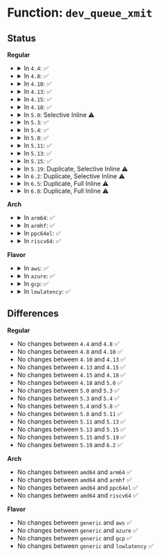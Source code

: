 # Function: <code>dev_queue_xmit</code>

## Status
<b>Regular</b>
<ul>
<li>
<details>
<summary>In <code>4.4</code>: ✅</summary>

```c
int dev_queue_xmit(struct sk_buff *skb);
```

**Collision:** Unique Global

**Inline:** No

**Transformation:** False

**Instances:**

```
In net/core/dev.c (ffffffff8171d2d0)
Location: net/core/dev.c:3184
Inline: False
Direct callers:
  - net/core/neighbour.c:neigh_direct_output
  - net/core/neighbour.c:neigh_connected_output
  - net/core/neighbour.c:neigh_xmit
  - net/core/filter.c:bpf_clone_redirect
  - net/core/filter.c:skb_do_redirect
  - net/netlink/af_netlink.c:__netlink_deliver_tap
  - net/ipv4/ip_output.c:ip_finish_output2
  - net/ipv4/arp.c:arp_xmit
  - net/ipv6/ip6_output.c:ip6_finish_output2
  - net/packet/af_packet.c:packet_sendmsg_spkt
```
**Symbols:**

```
ffffffff8171d2d0-ffffffff8171d2e2: dev_queue_xmit (STB_GLOBAL)
```
</details>
</li>
<li>
<details>
<summary>In <code>4.8</code>: ✅</summary>

```c
int dev_queue_xmit(struct sk_buff *skb);
```

**Collision:** Unique Global

**Inline:** No

**Transformation:** False

**Instances:**

```
In net/core/dev.c (ffffffff81785ba0)
Location: net/core/dev.c:3436
Inline: False
Direct callers:
  - net/core/neighbour.c:neigh_xmit
  - net/core/neighbour.c:neigh_direct_output
  - net/core/neighbour.c:neigh_connected_output
  - net/core/filter.c:skb_do_redirect
  - net/core/filter.c:bpf_clone_redirect
  - net/netlink/af_netlink.c:__netlink_deliver_tap
  - net/ipv4/ip_output.c:ip_finish_output2
  - net/ipv4/arp.c:arp_xmit
  - net/ipv6/ip6_output.c:ip6_finish_output2
  - net/packet/af_packet.c:packet_sendmsg_spkt
  - net/ncsi/ncsi-cmd.c:ncsi_xmit_cmd
```
**Symbols:**

```
ffffffff81785ba0-ffffffff81785bb2: dev_queue_xmit (STB_GLOBAL)
```
</details>
</li>
<li>
<details>
<summary>In <code>4.10</code>: ✅</summary>

```c
int dev_queue_xmit(struct sk_buff *skb);
```

**Collision:** Unique Global

**Inline:** No

**Transformation:** False

**Instances:**

```
In net/core/dev.c (ffffffff817b3160)
Location: net/core/dev.c:3430
Inline: False
Direct callers:
  - net/core/neighbour.c:neigh_xmit
  - net/core/neighbour.c:neigh_direct_output
  - net/core/neighbour.c:neigh_connected_output
  - net/core/filter.c:__bpf_redirect
  - net/netlink/af_netlink.c:__netlink_deliver_tap
  - net/ipv4/ip_output.c:ip_finish_output2
  - net/ipv4/arp.c:arp_xmit
  - net/ipv6/ip6_output.c:ip6_finish_output2
  - net/packet/af_packet.c:packet_sendmsg_spkt
  - net/ncsi/ncsi-cmd.c:ncsi_xmit_cmd
```
**Symbols:**

```
ffffffff817b3160-ffffffff817b3172: dev_queue_xmit (STB_GLOBAL)
```
</details>
</li>
<li>
<details>
<summary>In <code>4.13</code>: ✅</summary>

```c
int dev_queue_xmit(struct sk_buff *skb);
```

**Collision:** Unique Global

**Inline:** No

**Transformation:** False

**Instances:**

```
In net/core/dev.c (ffffffff817d0960)
Location: net/core/dev.c:3511
Inline: False
Direct callers:
  - net/core/neighbour.c:neigh_xmit
  - net/core/neighbour.c:neigh_direct_output
  - net/core/neighbour.c:neigh_connected_output
  - net/core/filter.c:__bpf_redirect
  - net/netlink/af_netlink.c:__netlink_deliver_tap
  - net/ipv4/ip_output.c:ip_finish_output2
  - net/ipv4/arp.c:arp_xmit
  - net/ipv6/ip6_output.c:ip6_finish_output2
  - net/packet/af_packet.c:packet_sendmsg_spkt
  - net/ncsi/ncsi-cmd.c:ncsi_xmit_cmd
```
**Symbols:**

```
ffffffff817d0960-ffffffff817d0972: dev_queue_xmit (STB_GLOBAL)
```
</details>
</li>
<li>
<details>
<summary>In <code>4.15</code>: ✅</summary>

```c
int dev_queue_xmit(struct sk_buff *skb);
```

**Collision:** Unique Global

**Inline:** No

**Transformation:** False

**Instances:**

```
In net/core/dev.c (ffffffff8184a410)
Location: net/core/dev.c:3557
Inline: False
Direct callers:
  - net/core/neighbour.c:neigh_xmit
  - net/core/neighbour.c:neigh_direct_output
  - net/core/neighbour.c:neigh_connected_output
  - net/core/filter.c:__bpf_redirect
  - net/netlink/af_netlink.c:__netlink_deliver_tap
  - net/ipv4/ip_output.c:ip_finish_output2
  - net/ipv4/arp.c:arp_xmit
  - net/ipv6/ip6_output.c:ip6_finish_output2
  - net/ipv6/seg6_local.c:input_action_end_dx2
  - net/packet/af_packet.c:packet_sendmsg_spkt
  - net/ncsi/ncsi-cmd.c:ncsi_xmit_cmd
```
**Symbols:**

```
ffffffff8184a410-ffffffff8184a422: dev_queue_xmit (STB_GLOBAL)
```
</details>
</li>
<li>
<details>
<summary>In <code>4.18</code>: ✅</summary>

```c
int dev_queue_xmit(struct sk_buff *skb);
```

**Collision:** Unique Global

**Inline:** No

**Transformation:** False

**Instances:**

```
In net/core/dev.c (ffffffff81894730)
Location: net/core/dev.c:3600
Inline: False
Direct callers:
  - net/core/neighbour.c:neigh_xmit
  - net/core/neighbour.c:neigh_direct_output
  - net/core/neighbour.c:neigh_connected_output
  - net/core/filter.c:__bpf_redirect
  - net/netlink/af_netlink.c:__netlink_deliver_tap
  - net/ipv4/ip_output.c:ip_finish_output2
  - net/ipv4/arp.c:arp_xmit
  - net/ipv6/ip6_output.c:ip6_finish_output2
  - net/ipv6/seg6_local.c:input_action_end_dx2
  - net/packet/af_packet.c:packet_sendmsg_spkt
  - net/ncsi/ncsi-cmd.c:ncsi_xmit_cmd
```
**Symbols:**

```
ffffffff81894730-ffffffff81894742: dev_queue_xmit (STB_GLOBAL)
```
</details>
</li>
<li>
<details>
<summary>In <code>5.0</code>: Selective Inline ⚠️</summary>

```c
int dev_queue_xmit(struct sk_buff *skb);
```

**Collision:** Unique Global

**Inline:** Selective

**Transformation:** False

**Instances:**

```
In net/core/dev.c (ffffffff818b696c)
Location: net/core/dev.c:3895
Inline: True
Inline callers:
  - net/core/dev.c:__netif_receive_skb_core
Direct callers:
  - net/core/neighbour.c:neigh_xmit
  - net/core/neighbour.c:neigh_direct_output
  - net/core/neighbour.c:neigh_connected_output
  - net/core/filter.c:__bpf_redirect
  - net/netlink/af_netlink.c:__netlink_deliver_tap
  - net/ipv4/ip_output.c:ip_finish_output2
  - net/ipv4/arp.c:arp_xmit
  - net/ipv6/ip6_output.c:ip6_finish_output2
  - net/ipv6/seg6_local.c:input_action_end_dx2
  - net/packet/af_packet.c:packet_sendmsg_spkt
  - net/ncsi/ncsi-cmd.c:ncsi_xmit_cmd
```
**Symbols:**

```
ffffffff818b5140-ffffffff818b5152: dev_queue_xmit (STB_GLOBAL)
```
</details>
</li>
<li>
<details>
<summary>In <code>5.3</code>: ✅</summary>

```c
int dev_queue_xmit(struct sk_buff *skb);
```

**Collision:** Unique Global

**Inline:** No

**Transformation:** False

**Instances:**

```
In net/core/dev.c (ffffffff81901b30)
Location: net/core/dev.c:3904
Inline: False
Direct callers:
  - net/core/neighbour.c:neigh_xmit
  - net/core/neighbour.c:neigh_direct_output
  - net/core/neighbour.c:neigh_connected_output
  - net/core/filter.c:__bpf_redirect
  - net/netlink/af_netlink.c:netlink_deliver_tap
  - net/ipv4/ip_output.c:ip_finish_output2
  - net/ipv4/arp.c:arp_xmit
  - net/ipv6/ip6_output.c:ip6_finish_output2
  - net/ipv6/seg6_local.c:input_action_end_dx2
  - net/packet/af_packet.c:packet_sendmsg_spkt
  - net/ncsi/ncsi-cmd.c:ncsi_xmit_cmd
```
**Symbols:**

```
ffffffff81901b30-ffffffff81901b42: dev_queue_xmit (STB_GLOBAL)
```
</details>
</li>
<li>
<details>
<summary>In <code>5.4</code>: ✅</summary>

```c
int dev_queue_xmit(struct sk_buff *skb);
```

**Collision:** Unique Global

**Inline:** No

**Transformation:** False

**Instances:**

```
In net/core/dev.c (ffffffff81933d70)
Location: net/core/dev.c:3804
Inline: False
Direct callers:
  - net/core/neighbour.c:neigh_xmit
  - net/core/neighbour.c:neigh_direct_output
  - net/core/neighbour.c:neigh_connected_output
  - net/core/filter.c:__bpf_redirect
  - net/netlink/af_netlink.c:netlink_deliver_tap
  - net/ipv4/ip_output.c:ip_finish_output2
  - net/ipv4/arp.c:arp_xmit
  - net/ipv6/ip6_output.c:ip6_finish_output2
  - net/ipv6/seg6_local.c:input_action_end_dx2
  - net/packet/af_packet.c:packet_sendmsg_spkt
  - net/ncsi/ncsi-cmd.c:ncsi_xmit_cmd
```
**Symbols:**

```
ffffffff81933d70-ffffffff81933d82: dev_queue_xmit (STB_GLOBAL)
```
</details>
</li>
<li>
<details>
<summary>In <code>5.8</code>: ✅</summary>

```c
int dev_queue_xmit(struct sk_buff *skb);
```

**Collision:** Unique Global

**Inline:** No

**Transformation:** False

**Instances:**

```
In net/core/dev.c (ffffffff81a08790)
Location: net/core/dev.c:4162
Inline: False
Direct callers:
  - net/core/neighbour.c:neigh_xmit
  - net/core/neighbour.c:neigh_direct_output
  - net/core/neighbour.c:neigh_connected_output
  - net/core/filter.c:__bpf_redirect
  - net/core/filter.c:__bpf_redirect_no_mac
  - net/netlink/af_netlink.c:__netlink_deliver_tap_skb
  - net/ipv4/ip_output.c:neigh_hh_output
  - net/ipv4/arp.c:arp_xmit
  - net/ipv6/ip6_output.c:neigh_hh_output
  - net/ipv6/seg6_local.c:input_action_end_dx2
  - net/packet/af_packet.c:packet_sendmsg_spkt
  - net/ncsi/ncsi-cmd.c:ncsi_xmit_cmd
```
**Symbols:**

```
ffffffff81a08790-ffffffff81a087a2: dev_queue_xmit (STB_GLOBAL)
```
</details>
</li>
<li>
<details>
<summary>In <code>5.11</code>: ✅</summary>

```c
int dev_queue_xmit(struct sk_buff *skb);
```

**Collision:** Unique Global

**Inline:** No

**Transformation:** False

**Instances:**

```
In net/core/dev.c (ffffffff81a09d50)
Location: net/core/dev.c:4194
Inline: False
Direct callers:
  - net/core/neighbour.c:neigh_xmit
  - net/core/neighbour.c:neigh_direct_output
  - net/core/neighbour.c:neigh_connected_output
  - net/core/filter.c:__bpf_redirect
  - net/core/filter.c:__bpf_redirect_no_mac
  - net/core/filter.c:neigh_hh_output
  - net/netlink/af_netlink.c:__netlink_deliver_tap_skb
  - net/ipv4/ip_output.c:neigh_hh_output
  - net/ipv4/arp.c:arp_xmit
  - net/ipv6/ip6_output.c:neigh_hh_output
  - net/ipv6/seg6_local.c:input_action_end_dx2
  - net/packet/af_packet.c:packet_sendmsg_spkt
  - net/ncsi/ncsi-cmd.c:ncsi_xmit_cmd
```
**Symbols:**

```
ffffffff81a09d50-ffffffff81a09d62: dev_queue_xmit (STB_GLOBAL)
```
</details>
</li>
<li>
<details>
<summary>In <code>5.13</code>: ✅</summary>

```c
int dev_queue_xmit(struct sk_buff *skb);
```

**Collision:** Unique Global

**Inline:** No

**Transformation:** False

**Instances:**

```
In net/core/dev.c (ffffffff819f06e0)
Location: net/core/dev.c:4277
Inline: False
Direct callers:
  - net/core/neighbour.c:neigh_xmit
  - net/core/neighbour.c:neigh_direct_output
  - net/core/neighbour.c:neigh_connected_output
  - net/core/filter.c:__bpf_redirect
  - net/core/filter.c:__bpf_redirect_no_mac
  - net/core/filter.c:neigh_hh_output
  - net/netlink/af_netlink.c:__netlink_deliver_tap
  - net/ipv4/ip_output.c:neigh_hh_output
  - net/ipv4/arp.c:arp_xmit
  - net/ipv6/ip6_output.c:neigh_hh_output
  - net/ipv6/seg6_local.c:input_action_end_dx2
  - net/packet/af_packet.c:packet_sendmsg_spkt
  - net/ncsi/ncsi-cmd.c:ncsi_xmit_cmd
```
**Symbols:**

```
ffffffff819f06e0-ffffffff819f06f2: dev_queue_xmit (STB_GLOBAL)
```
</details>
</li>
<li>
<details>
<summary>In <code>5.15</code>: ✅</summary>

```c
int dev_queue_xmit(struct sk_buff *skb);
```

**Collision:** Unique Global

**Inline:** No

**Transformation:** False

**Instances:**

```
In net/core/dev.c (ffffffff81aa1b40)
Location: net/core/dev.c:4245
Inline: False
Direct callers:
  - net/core/neighbour.c:neigh_xmit
  - net/core/neighbour.c:neigh_direct_output
  - net/core/neighbour.c:neigh_connected_output
  - net/core/filter.c:bpf_out_neigh_v6
  - net/core/filter.c:__bpf_redirect
  - net/core/filter.c:__bpf_redirect_no_mac
  - net/netlink/af_netlink.c:__netlink_deliver_tap
  - net/ipv4/ip_output.c:ip_finish_output2
  - net/ipv4/arp.c:arp_xmit
  - net/ipv6/ip6_output.c:ip6_finish_output2
  - net/ipv6/seg6_local.c:input_action_end_dx2
  - net/packet/af_packet.c:packet_sendmsg_spkt
  - net/ncsi/ncsi-cmd.c:ncsi_xmit_cmd
```
**Symbols:**

```
ffffffff81aa1b40-ffffffff81aa1b52: dev_queue_xmit (STB_GLOBAL)
```
</details>
</li>
<li>
<details>
<summary>In <code>5.19</code>: Duplicate, Selective Inline ⚠️</summary>

```c
int dev_queue_xmit(struct sk_buff *skb);
```

**Collision:** Static Duplication

**Inline:** Selective

**Transformation:** False

**Instances:**

```
In net/core/neighbour.c (ffffffff81c29bed)
Location: include/linux/netdevice.h:3006
Inline: True
Inline callers:
  - net/core/neighbour.c:neigh_xmit
  - net/core/neighbour.c:neigh_direct_output
  - net/core/neighbour.c:neigh_connected_output
```
```
In net/core/filter.c (ffffffff81c4929e)
Location: include/linux/netdevice.h:3006
Inline: True
Inline callers:
  - net/core/filter.c:__bpf_redirect
  - net/core/filter.c:__bpf_redirect_no_mac
  - net/core/filter.c:neigh_hh_output
```
```
In net/netlink/af_netlink.c (ffffffff81caad7a)
Location: include/linux/netdevice.h:3006
Inline: True
Inline callers:
  - net/netlink/af_netlink.c:__netlink_deliver_tap
```
```
In net/ipv4/ip_output.c (ffffffff81cd8dde)
Location: include/linux/netdevice.h:3006
Inline: True
Inline callers:
  - net/ipv4/ip_output.c:neigh_hh_output
```
```
In net/ipv4/arp.c (ffffffff81d21a97)
Location: include/linux/netdevice.h:3006
Inline: True
Inline callers:
  - net/ipv4/arp.c:arp_xmit
```
```
In net/ipv6/ip6_output.c (ffffffff81d8708e)
Location: include/linux/netdevice.h:3006
Inline: True
Inline callers:
  - net/ipv6/ip6_output.c:neigh_hh_output
```
```
In net/ipv6/seg6_local.c (ffffffff81de8fc2)
Location: include/linux/netdevice.h:3006
Inline: True
Inline callers:
  - net/ipv6/seg6_local.c:input_action_end_dx2
```
```
In net/packet/af_packet.c (ffffffff81df79e5)
Location: include/linux/netdevice.h:3006
Inline: True
Inline callers:
  - net/packet/af_packet.c:packet_sendmsg_spkt
```
```
In net/ncsi/ncsi-cmd.c (ffffffff81e0e56a)
Location: include/linux/netdevice.h:3006
Inline: True
Inline callers:
  - net/ncsi/ncsi-cmd.c:ncsi_xmit_cmd
```
```
In net/mctp/route.c (ffffffff81e38e19)
Location: include/linux/netdevice.h:3006
Inline: True
Inline callers:
  - net/mctp/route.c:mctp_route_output
```
**Symbols:**

```
ffffffff81df0870-ffffffff81df0885: dev_queue_xmit (STB_LOCAL)
```
</details>
</li>
<li>
<details>
<summary>In <code>6.2</code>: Duplicate, Selective Inline ⚠️</summary>

```c
int dev_queue_xmit(struct sk_buff *skb);
```

**Collision:** Static Duplication

**Inline:** Selective

**Transformation:** False

**Instances:**

```
In net/core/neighbour.c (ffffffff81ddc92d)
Location: include/linux/netdevice.h:3031
Inline: True
Inline callers:
  - net/core/neighbour.c:neigh_xmit
  - net/core/neighbour.c:neigh_direct_output
  - net/core/neighbour.c:neigh_connected_output
```
```
In net/core/filter.c (ffffffff81dfdc8d)
Location: include/linux/netdevice.h:3031
Inline: True
Inline callers:
  - net/core/filter.c:__bpf_redirect
  - net/core/filter.c:__bpf_redirect_no_mac
  - net/core/filter.c:neigh_hh_output
```
```
In net/netlink/af_netlink.c (ffffffff81e67ec7)
Location: include/linux/netdevice.h:3031
Inline: True
Inline callers:
  - net/netlink/af_netlink.c:__netlink_deliver_tap
```
```
In net/ipv4/ip_output.c (ffffffff81e9971e)
Location: include/linux/netdevice.h:3031
Inline: True
Inline callers:
  - net/ipv4/ip_output.c:neigh_hh_output
```
```
In net/ipv4/arp.c (ffffffff81ee8e42)
Location: include/linux/netdevice.h:3031
Inline: True
Inline callers:
  - net/ipv4/arp.c:arp_xmit
```
```
In net/ipv6/ip6_output.c (ffffffff81f5502e)
Location: include/linux/netdevice.h:3031
Inline: True
Inline callers:
  - net/ipv6/ip6_output.c:neigh_hh_output
```
```
In net/ipv6/seg6_local.c (ffffffff81fbc6f2)
Location: include/linux/netdevice.h:3031
Inline: True
Inline callers:
  - net/ipv6/seg6_local.c:input_action_end_dx2
```
```
In net/packet/af_packet.c (ffffffff81fcc000)
Location: include/linux/netdevice.h:3031
Inline: True
Inline callers:
  - net/packet/af_packet.c:packet_sendmsg_spkt
```
```
In net/ncsi/ncsi-cmd.c (ffffffff81fe4986)
Location: include/linux/netdevice.h:3031
Inline: True
Inline callers:
  - net/ncsi/ncsi-cmd.c:ncsi_xmit_cmd
```
```
In net/mctp/route.c (ffffffff820120a9)
Location: include/linux/netdevice.h:3031
Inline: True
Inline callers:
  - net/mctp/route.c:mctp_route_output
```
**Symbols:**

```
ffffffff81fc4a50-ffffffff81fc4a65: dev_queue_xmit (STB_LOCAL)
```
</details>
</li>
<li>
<details>
<summary>In <code>6.5</code>: Duplicate, Full Inline ⚠️</summary>

**Collision:** Static Duplication

**Inline:** Full

**Transformation:** False

**Instances:**

```
In drivers/net/net_failover.c (ffffffff81c6f2b5)
Location: include/linux/netdevice.h:3086
Inline: True
Inline callers:
  - drivers/net/net_failover.c:net_failover_start_xmit
```
```
In net/core/neighbour.c (ffffffff81e4d67b)
Location: include/linux/netdevice.h:3086
Inline: True
Inline callers:
  - net/core/neighbour.c:neigh_xmit
  - net/core/neighbour.c:neigh_direct_output
  - net/core/neighbour.c:neigh_connected_output
```
```
In net/core/filter.c (ffffffff81e6f20a)
Location: include/linux/netdevice.h:3086
Inline: True
Inline callers:
  - net/core/filter.c:__bpf_redirect
  - net/core/filter.c:__bpf_redirect_no_mac
  - net/core/filter.c:neigh_hh_output
```
```
In net/netlink/af_netlink.c (ffffffff81ec3d1f)
Location: include/linux/netdevice.h:3086
Inline: True
Inline callers:
  - net/netlink/af_netlink.c:__netlink_deliver_tap
```
```
In net/ipv4/ip_output.c (ffffffff81ef801e)
Location: include/linux/netdevice.h:3086
Inline: True
Inline callers:
  - net/ipv4/ip_output.c:neigh_hh_output
```
```
In net/ipv4/arp.c (ffffffff81f48802)
Location: include/linux/netdevice.h:3086
Inline: True
Inline callers:
  - net/ipv4/arp.c:arp_xmit
```
```
In net/ipv6/ip6_output.c (ffffffff81fb4a3e)
Location: include/linux/netdevice.h:3086
Inline: True
Inline callers:
  - net/ipv6/ip6_output.c:neigh_hh_output
```
```
In net/ipv6/seg6_local.c (ffffffff8201cfe2)
Location: include/linux/netdevice.h:3086
Inline: True
Inline callers:
  - net/ipv6/seg6_local.c:input_action_end_dx2
```
```
In net/packet/af_packet.c (ffffffff8202d335)
Location: include/linux/netdevice.h:3086
Inline: True
Inline callers:
  - net/packet/af_packet.c:packet_sendmsg_spkt
  - net/packet/af_packet.c:packet_xmit
```
```
In net/ncsi/ncsi-cmd.c (ffffffff82060c96)
Location: include/linux/netdevice.h:3086
Inline: True
Inline callers:
  - net/ncsi/ncsi-cmd.c:ncsi_xmit_cmd
```
```
In net/mctp/route.c (ffffffff8208ee90)
Location: include/linux/netdevice.h:3086
Inline: True
Inline callers:
  - net/mctp/route.c:mctp_route_output
```
</details>
</li>
<li>
<details>
<summary>In <code>6.8</code>: Duplicate, Full Inline ⚠️</summary>

**Collision:** Static Duplication

**Inline:** Full

**Transformation:** False

**Instances:**

```
In drivers/net/net_failover.c (ffffffff81d23b85)
Location: include/linux/netdevice.h:3167
Inline: True
Inline callers:
  - drivers/net/net_failover.c:net_failover_start_xmit
```
```
In net/core/neighbour.c (ffffffff81f0c3d8)
Location: include/linux/netdevice.h:3167
Inline: True
Inline callers:
  - net/core/neighbour.c:neigh_xmit
  - net/core/neighbour.c:neigh_direct_output
  - net/core/neighbour.c:neigh_connected_output
```
```
In net/core/filter.c (ffffffff81f2e84a)
Location: include/linux/netdevice.h:3167
Inline: True
Inline callers:
  - net/core/filter.c:__bpf_redirect
  - net/core/filter.c:__bpf_redirect_no_mac
  - net/core/filter.c:neigh_hh_output
```
```
In net/netlink/af_netlink.c (ffffffff81f870df)
Location: include/linux/netdevice.h:3167
Inline: True
Inline callers:
  - net/netlink/af_netlink.c:__netlink_deliver_tap
```
```
In net/ipv4/ip_output.c (ffffffff81fbc06e)
Location: include/linux/netdevice.h:3167
Inline: True
Inline callers:
  - net/ipv4/ip_output.c:neigh_hh_output
```
```
In net/ipv4/arp.c (ffffffff8200e962)
Location: include/linux/netdevice.h:3167
Inline: True
Inline callers:
  - net/ipv4/arp.c:arp_xmit
```
```
In net/ipv6/ip6_output.c (ffffffff820820de)
Location: include/linux/netdevice.h:3167
Inline: True
Inline callers:
  - net/ipv6/ip6_output.c:neigh_hh_output
```
```
In net/ipv6/seg6_local.c (ffffffff820ebfc2)
Location: include/linux/netdevice.h:3167
Inline: True
Inline callers:
  - net/ipv6/seg6_local.c:input_action_end_dx2
```
```
In net/packet/af_packet.c (ffffffff820fcdb9)
Location: include/linux/netdevice.h:3167
Inline: True
Inline callers:
  - net/packet/af_packet.c:packet_sendmsg_spkt
  - net/packet/af_packet.c:packet_xmit
```
```
In net/ncsi/ncsi-cmd.c (ffffffff82133bb3)
Location: include/linux/netdevice.h:3167
Inline: True
Inline callers:
  - net/ncsi/ncsi-cmd.c:ncsi_xmit_cmd
```
```
In net/mctp/route.c (ffffffff82165336)
Location: include/linux/netdevice.h:3167
Inline: True
Inline callers:
  - net/mctp/route.c:mctp_route_output
```
</details>
</li>
</ul>
<b>Arch</b>
<ul>
<li>
<details>
<summary>In <code>arm64</code>: ✅</summary>

```c
int dev_queue_xmit(struct sk_buff *skb);
```

**Collision:** Unique Global

**Inline:** No

**Transformation:** False

**Instances:**

```
In net/core/dev.c (ffff800010bd1fe0)
Location: net/core/dev.c:3804
Inline: False
Direct callers:
  - net/core/neighbour.c:neigh_xmit
  - net/core/neighbour.c:neigh_direct_output
  - net/core/neighbour.c:neigh_connected_output
  - net/core/filter.c:__bpf_redirect
  - net/netlink/af_netlink.c:netlink_deliver_tap
  - net/ipv4/ip_output.c:ip_finish_output2
  - net/ipv4/arp.c:arp_xmit
  - net/ipv6/ip6_output.c:ip6_finish_output2
  - net/ipv6/seg6_local.c:input_action_end_dx2
  - net/packet/af_packet.c:packet_sendmsg_spkt
  - net/ncsi/ncsi-cmd.c:ncsi_xmit_cmd
```
**Symbols:**

```
ffff800010bd1fe0-ffff800010bd2010: dev_queue_xmit (STB_GLOBAL)
```
</details>
</li>
<li>
<details>
<summary>In <code>armhf</code>: ✅</summary>

```c
int dev_queue_xmit(struct sk_buff *skb);
```

**Collision:** Unique Global

**Inline:** No

**Transformation:** False

**Instances:**

```
In net/core/dev.c (c0cecbf8)
Location: net/core/dev.c:3804
Inline: False
Direct callers:
  - net/core/neighbour.c:neigh_xmit
  - net/core/neighbour.c:neigh_direct_output
  - net/core/neighbour.c:neigh_connected_output
  - net/core/filter.c:__bpf_redirect
  - net/netlink/af_netlink.c:netlink_deliver_tap
  - net/ipv4/ip_output.c:ip_finish_output2
  - net/ipv4/arp.c:arp_xmit
  - net/ipv6/ip6_output.c:ip6_finish_output2
  - net/ipv6/seg6_local.c:input_action_end_dx2
  - net/packet/af_packet.c:packet_sendmsg_spkt
  - net/ncsi/ncsi-cmd.c:ncsi_xmit_cmd
```
**Symbols:**

```
c0cecbf8-c0cecc18: dev_queue_xmit (STB_GLOBAL)
```
</details>
</li>
<li>
<details>
<summary>In <code>ppc64el</code>: ✅</summary>

```c
int dev_queue_xmit(struct sk_buff *skb);
```

**Collision:** Unique Global

**Inline:** No

**Transformation:** False

**Instances:**

```
In net/core/dev.c (c000000000cb05a0)
Location: net/core/dev.c:3804
Inline: False
Direct callers:
  - net/core/neighbour.c:neigh_xmit
  - net/core/neighbour.c:neigh_direct_output
  - net/core/neighbour.c:neigh_connected_output
  - net/core/filter.c:__bpf_redirect
  - net/netlink/af_netlink.c:netlink_deliver_tap
  - net/ipv4/ip_output.c:ip_finish_output2
  - net/ipv4/arp.c:arp_xmit
  - net/ipv6/ip6_output.c:ip6_finish_output2
  - net/ipv6/seg6_local.c:input_action_end_dx2
  - net/packet/af_packet.c:packet_sendmsg_spkt
  - net/ncsi/ncsi-cmd.c:ncsi_xmit_cmd
```
**Symbols:**

```
c000000000cb05a0-c000000000cb05b8: dev_queue_xmit (STB_GLOBAL)
```
</details>
</li>
<li>
<details>
<summary>In <code>riscv64</code>: ✅</summary>

```c
int dev_queue_xmit(struct sk_buff *skb);
```

**Collision:** Unique Global

**Inline:** No

**Transformation:** False

**Instances:**

```
In net/core/dev.c (ffffffe00075c58c)
Location: net/core/dev.c:3804
Inline: False
Direct callers:
  - net/core/neighbour.c:neigh_xmit
  - net/core/neighbour.c:neigh_direct_output
  - net/core/neighbour.c:neigh_connected_output
  - net/core/filter.c:__bpf_redirect
  - net/netlink/af_netlink.c:netlink_deliver_tap
  - net/ipv4/ip_output.c:ip_finish_output2
  - net/ipv4/arp.c:arp_xmit
  - net/ipv6/ip6_output.c:ip6_finish_output2
  - net/ipv6/seg6_local.c:input_action_end_dx2
  - net/packet/af_packet.c:packet_sendmsg_spkt
  - net/ncsi/ncsi-cmd.c:ncsi_xmit_cmd
```
**Symbols:**

```
ffffffe00075c58c-ffffffe00075c5b8: dev_queue_xmit (STB_GLOBAL)
```
</details>
</li>
</ul>
<b>Flavor</b>
<ul>
<li>
<details>
<summary>In <code>aws</code>: ✅</summary>

```c
int dev_queue_xmit(struct sk_buff *skb);
```

**Collision:** Unique Global

**Inline:** No

**Transformation:** False

**Instances:**

```
In net/core/dev.c (ffffffff818d3d70)
Location: net/core/dev.c:3804
Inline: False
Direct callers:
  - net/core/neighbour.c:neigh_xmit
  - net/core/neighbour.c:neigh_direct_output
  - net/core/neighbour.c:neigh_connected_output
  - net/core/filter.c:__bpf_redirect
  - net/netlink/af_netlink.c:netlink_deliver_tap
  - net/ipv4/ip_output.c:ip_finish_output2
  - net/ipv4/arp.c:arp_xmit
  - net/ipv6/ip6_output.c:ip6_finish_output2
  - net/ipv6/seg6_local.c:input_action_end_dx2
  - net/packet/af_packet.c:packet_sendmsg_spkt
  - net/ncsi/ncsi-cmd.c:ncsi_xmit_cmd
```
**Symbols:**

```
ffffffff818d3d70-ffffffff818d3d82: dev_queue_xmit (STB_GLOBAL)
```
</details>
</li>
<li>
<details>
<summary>In <code>azure</code>: ✅</summary>

```c
int dev_queue_xmit(struct sk_buff *skb);
```

**Collision:** Unique Global

**Inline:** No

**Transformation:** False

**Instances:**

```
In net/core/dev.c (ffffffff8188dc00)
Location: net/core/dev.c:3804
Inline: False
Direct callers:
  - net/core/neighbour.c:neigh_xmit
  - net/core/neighbour.c:neigh_direct_output
  - net/core/neighbour.c:neigh_connected_output
  - net/core/filter.c:__bpf_redirect
  - net/netlink/af_netlink.c:netlink_deliver_tap
  - net/ipv4/ip_output.c:ip_finish_output2
  - net/ipv4/arp.c:arp_xmit
  - net/ipv6/ip6_output.c:ip6_finish_output2
  - net/ipv6/seg6_local.c:input_action_end_dx2
  - net/packet/af_packet.c:packet_sendmsg_spkt
  - net/ncsi/ncsi-cmd.c:ncsi_xmit_cmd
```
**Symbols:**

```
ffffffff8188dc00-ffffffff8188dc12: dev_queue_xmit (STB_GLOBAL)
```
</details>
</li>
<li>
<details>
<summary>In <code>gcp</code>: ✅</summary>

```c
int dev_queue_xmit(struct sk_buff *skb);
```

**Collision:** Unique Global

**Inline:** No

**Transformation:** False

**Instances:**

```
In net/core/dev.c (ffffffff81924d70)
Location: net/core/dev.c:3804
Inline: False
Direct callers:
  - net/core/neighbour.c:neigh_xmit
  - net/core/neighbour.c:neigh_direct_output
  - net/core/neighbour.c:neigh_connected_output
  - net/core/filter.c:__bpf_redirect
  - net/netlink/af_netlink.c:netlink_deliver_tap
  - net/ipv4/ip_output.c:ip_finish_output2
  - net/ipv4/arp.c:arp_xmit
  - net/ipv6/ip6_output.c:ip6_finish_output2
  - net/ipv6/seg6_local.c:input_action_end_dx2
  - net/packet/af_packet.c:packet_sendmsg_spkt
  - net/ncsi/ncsi-cmd.c:ncsi_xmit_cmd
```
**Symbols:**

```
ffffffff81924d70-ffffffff81924d82: dev_queue_xmit (STB_GLOBAL)
```
</details>
</li>
<li>
<details>
<summary>In <code>lowlatency</code>: ✅</summary>

```c
int dev_queue_xmit(struct sk_buff *skb);
```

**Collision:** Unique Global

**Inline:** No

**Transformation:** False

**Instances:**

```
In net/core/dev.c (ffffffff81946220)
Location: net/core/dev.c:3804
Inline: False
Direct callers:
  - net/core/neighbour.c:neigh_xmit
  - net/core/neighbour.c:neigh_direct_output
  - net/core/neighbour.c:neigh_connected_output
  - net/core/filter.c:__bpf_redirect
  - net/netlink/af_netlink.c:netlink_deliver_tap
  - net/ipv4/ip_output.c:ip_finish_output2
  - net/ipv4/arp.c:arp_xmit
  - net/ipv6/ip6_output.c:ip6_finish_output2
  - net/ipv6/seg6_local.c:input_action_end_dx2
  - net/packet/af_packet.c:packet_sendmsg_spkt
  - net/ncsi/ncsi-cmd.c:ncsi_xmit_cmd
```
**Symbols:**

```
ffffffff81946220-ffffffff81946232: dev_queue_xmit (STB_GLOBAL)
```
</details>
</li>
</ul>

## Differences
<b>Regular</b>
<ul>
<li>
No changes between <code>4.4</code> and <code>4.8</code> ✅
</li>
<li>
No changes between <code>4.8</code> and <code>4.10</code> ✅
</li>
<li>
No changes between <code>4.10</code> and <code>4.13</code> ✅
</li>
<li>
No changes between <code>4.13</code> and <code>4.15</code> ✅
</li>
<li>
No changes between <code>4.15</code> and <code>4.18</code> ✅
</li>
<li>
No changes between <code>4.18</code> and <code>5.0</code> ✅
</li>
<li>
No changes between <code>5.0</code> and <code>5.3</code> ✅
</li>
<li>
No changes between <code>5.3</code> and <code>5.4</code> ✅
</li>
<li>
No changes between <code>5.4</code> and <code>5.8</code> ✅
</li>
<li>
No changes between <code>5.8</code> and <code>5.11</code> ✅
</li>
<li>
No changes between <code>5.11</code> and <code>5.13</code> ✅
</li>
<li>
No changes between <code>5.13</code> and <code>5.15</code> ✅
</li>
<li>
No changes between <code>5.15</code> and <code>5.19</code> ✅
</li>
<li>
No changes between <code>5.19</code> and <code>6.2</code> ✅
</li>
</ul>
<b>Arch</b>
<ul>
<li>
No changes between <code>amd64</code> and <code>arm64</code> ✅
</li>
<li>
No changes between <code>amd64</code> and <code>armhf</code> ✅
</li>
<li>
No changes between <code>amd64</code> and <code>ppc64el</code> ✅
</li>
<li>
No changes between <code>amd64</code> and <code>riscv64</code> ✅
</li>
</ul>
<b>Flavor</b>
<ul>
<li>
No changes between <code>generic</code> and <code>aws</code> ✅
</li>
<li>
No changes between <code>generic</code> and <code>azure</code> ✅
</li>
<li>
No changes between <code>generic</code> and <code>gcp</code> ✅
</li>
<li>
No changes between <code>generic</code> and <code>lowlatency</code> ✅
</li>
</ul>
